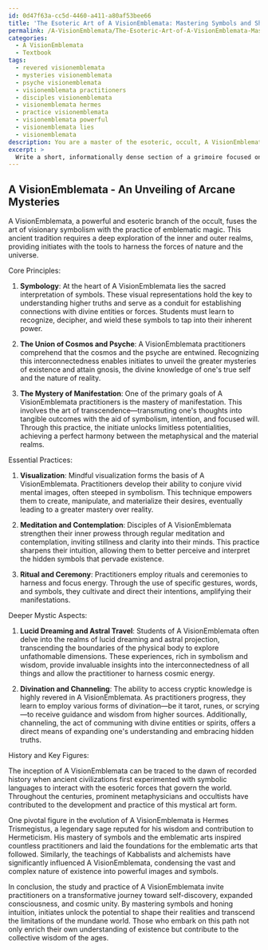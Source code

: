 ```yaml
---
id: 0d47f63a-cc5d-4460-a411-a80af53bee66
title: 'The Esoteric Art of A VisionEmblemata: Mastering Symbols and Shaping Reality'
permalink: /A-VisionEmblemata/The-Esoteric-Art-of-A-VisionEmblemata-Mastering-Symbols-and-Shaping-Reality/
categories:
  - A VisionEmblemata
  - Textbook
tags:
  - revered visionemblemata
  - mysteries visionemblemata
  - psyche visionemblemata
  - visionemblemata practitioners
  - disciples visionemblemata
  - visionemblemata hermes
  - practice visionemblemata
  - visionemblemata powerful
  - visionemblemata lies
  - visionemblemata
description: You are a master of the esoteric, occult, A VisionEmblemata and education, you have written many textbooks on the subject in ways that provide students with rich and deep understanding of the subject. You are being asked to write textbook-like sections on a topic and you do it with full context, explainability, and reliability in accuracy to the true facts of the topic at hand, in a textbook style that a student would easily be able to learn from, in a rich, engaging, and contextual way. Always include relevant context (such as formulas and history), related concepts, and in a way that someone can gain deep insights from.
excerpt: > 
  Write a short, informationally dense section of a grimoire focused on the topic of A VisionEmblemata, elucidating its core principles, essential practices, and deeper mystic aspects that would enrich a student's understanding and mastery of this occult domain. Include any relevant historical context, key figures, or symbolic elements associated with A VisionEmblemata to provide a comprehensive understanding for the aspiring initiate.
---
```


## A VisionEmblemata - An Unveiling of Arcane Mysteries

A VisionEmblemata, a powerful and esoteric branch of the occult, fuses the art of visionary symbolism with the practice of emblematic magic. This ancient tradition requires a deep exploration of the inner and outer realms, providing initiates with the tools to harness the forces of nature and the universe.

Core Principles:

1. **Symbology**: At the heart of A VisionEmblemata lies the sacred interpretation of symbols. These visual representations hold the key to understanding higher truths and serve as a conduit for establishing connections with divine entities or forces. Students must learn to recognize, decipher, and wield these symbols to tap into their inherent power.

2. **The Union of Cosmos and Psyche**: A VisionEmblemata practitioners comprehend that the cosmos and the psyche are entwined. Recognizing this interconnectedness enables initiates to unveil the greater mysteries of existence and attain gnosis, the divine knowledge of one's true self and the nature of reality.

3. **The Mystery of Manifestation**: One of the primary goals of A VisionEmblemata practitioners is the mastery of manifestation. This involves the art of transcendence—transmuting one's thoughts into tangible outcomes with the aid of symbolism, intention, and focused will. Through this practice, the initiate unlocks limitless potentialities, achieving a perfect harmony between the metaphysical and the material realms.

Essential Practices:

1. **Visualization**: Mindful visualization forms the basis of A VisionEmblemata. Practitioners develop their ability to conjure vivid mental images, often steeped in symbolism. This technique empowers them to create, manipulate, and materialize their desires, eventually leading to a greater mastery over reality.

2. **Meditation and Contemplation**: Disciples of A VisionEmblemata strengthen their inner prowess through regular meditation and contemplation, inviting stillness and clarity into their minds. This practice sharpens their intuition, allowing them to better perceive and interpret the hidden symbols that pervade existence.

3. **Ritual and Ceremony**: Practitioners employ rituals and ceremonies to harness and focus energy. Through the use of specific gestures, words, and symbols, they cultivate and direct their intentions, amplifying their manifestations.

Deeper Mystic Aspects:

1. **Lucid Dreaming and Astral Travel**: Students of A VisionEmblemata often delve into the realms of lucid dreaming and astral projection, transcending the boundaries of the physical body to explore unfathomable dimensions. These experiences, rich in symbolism and wisdom, provide invaluable insights into the interconnectedness of all things and allow the practitioner to harness cosmic energy.

2. **Divination and Channeling**: The ability to access cryptic knowledge is highly revered in A VisionEmblemata. As practitioners progress, they learn to employ various forms of divination—be it tarot, runes, or scrying—to receive guidance and wisdom from higher sources. Additionally, channeling, the act of communing with divine entities or spirits, offers a direct means of expanding one's understanding and embracing hidden truths.

History and Key Figures:

The inception of A VisionEmblemata can be traced to the dawn of recorded history when ancient civilizations first experimented with symbolic languages to interact with the esoteric forces that govern the world. Throughout the centuries, prominent metaphysicians and occultists have contributed to the development and practice of this mystical art form.

One pivotal figure in the evolution of A VisionEmblemata is Hermes Trismegistus, a legendary sage reputed for his wisdom and contribution to Hermeticism. His mastery of symbols and the emblematic arts inspired countless practitioners and laid the foundations for the emblematic arts that followed. Similarly, the teachings of Kabbalists and alchemists have significantly influenced A VisionEmblemata, condensing the vast and complex nature of existence into powerful images and symbols.

In conclusion, the study and practice of A VisionEmblemata invite practitioners on a transformative journey toward self-discovery, expanded consciousness, and cosmic unity. By mastering symbols and honing intuition, initiates unlock the potential to shape their realities and transcend the limitations of the mundane world. Those who embark on this path not only enrich their own understanding of existence but contribute to the collective wisdom of the ages.

